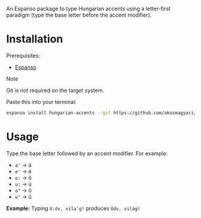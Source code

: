 An Espanso package to type Hungarian accents using a letter-first paradigm (type the base letter before the accent modifier).

# Installation

Prerequisites:

* [Espanso](https://espanso.org/)

> [!NOTE]
> Git is not required on the target system.

Paste this into your terminal:

```bash
espanso install hungarian-accents --git https://github.com/akosmagyari/espanso-hungarian-accents --external
```

# Usage

Type the base letter followed by an accent modifier. For example:

* `a'` → á
* `e'` → é
* `o:` → ö
* `u:` → ü
* `o"` → ő
* `u"` → ű

**Example:**
Typing `U:dv, vila'g!` produces `Üdv, világ!`
